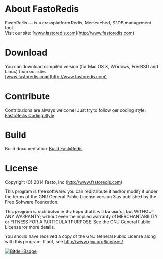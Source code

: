 About FastoRedis
===============

FastoRedis &mdash; is a crossplatform Redis, Memcached, SSDB management tool. <br />
Visit our site: [www.fastoredis.com](http://www.fastoredis.com)

Download
========

You can download compiled version (for Mac OS X, Windows, FreeBSD and Linux) from our site:<br />
[www.fastoredis.com](http://www.fastoredis.com)

<!-- https://www.dropbox.com/sh/u0s0i8e4m0a8i9f/oxtqKHPUZ8 -->

Contribute
==========
Contributions are always welcome! Just try to follow our coding style: [FastoRedis Coding Style](https://github.com/fasto/fastoredis/wiki/Coding-Style)

Build
=====

Build documentation: [Build FastoRedis](https://github.com/fasto/fastoredis/wiki/Build)

License
=======

Copyright (C) 2014 Fasto, Inc (http://www.fastoredis.com)

This program is free software: you can redistribute it and/or modify
it under the terms of the GNU General Public License version 3 as 
published by the Free Software Foundation.

This program is distributed in the hope that it will be useful,
but WITHOUT ANY WARRANTY; without even the implied warranty of
MERCHANTABILITY or FITNESS FOR A PARTICULAR PURPOSE.  See the
GNU General Public License for more details.

You should have received a copy of the GNU General Public License
along with this program. If not, see <http://www.gnu.org/licenses/>.

<!-- 

Outdated build documentation:<br />
[Building FastoRedis and Dependencies (for Linux and Mac OS X)]
(https://github.com/fasto/fastoredis/wiki/Building-FastoRedis-and-Dependencies-(for-Linux-and-Mac-OS-X\))




You are lucky enough, if prebuild libraries (that are in `libs` folder) are 
already available and match your OS/Compiler. For most of you it's not &mdash; 
you need to build FastoRedis dependencies, before building FastoRedis itself.

Here is a detailed instructions on building FastoRedis dependencies for Linux and/or Mac OS X:<br />
[Building FastoRedis and Dependencies (for Linux and Mac OS X)]
(https://github.com/fasto/fastoredis/wiki/Building-FastoRedis-and-Dependencies-(for-Linux-and-Mac-OS-X\))



Windows
-------

The following steps assume that all dependencies already compiled.

Prerequisites:

* Qt should be compiled with VC2010. Tested with Qt 5.1
* Your PATH variable should have Qt bin folder
* Visual Studio 2010 should be installed and VC should be in this location: %ProgramFiles%\Microsoft Visual Studio 10.0\VC. Otherwise you need to modify VISUALC_PATH in build script.

Compiling:

    > cd build
    > build.bat

Executable will be placed to: target/debug/app/out



Linux and OS X
---------------

The following steps assume that all dependencies already compiled.

Prerequisites:

* Qt should be installed. Tested with Qt 4.8
* Your PATH variable should have Qt bin folder

Compiling:

    $ cd build
    $ chmod u+x build.sh
    $ ./build.sh

Executable will be placed to: target/debug/app/out

-->

[![Bitdeli Badge](https://d2weczhvl823v0.cloudfront.net/fasto/fastoredis/trend.png)](https://bitdeli.com/free "Bitdeli Badge")

